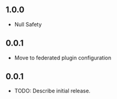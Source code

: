 ## 1.0.0

- Null Safety

## 0.0.1

- Move to federated plugin configuration

## 0.0.1

- TODO: Describe initial release.
